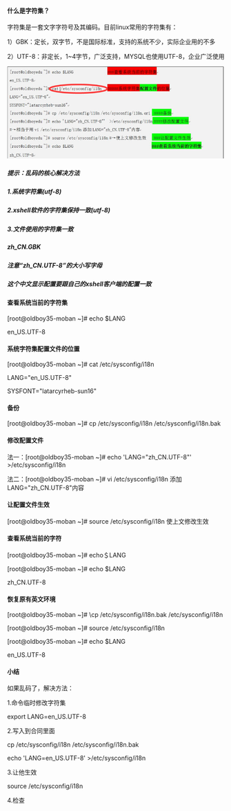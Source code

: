 #### 什么是字符集？

字符集是一套文字字符号及其编码。目前linux常用的字符集有：

1）GBK：定长，双字节，不是国际标准，支持的系统不少，实际企业用的不多

2）UTF-8：非定长，1~4字节，广泛支持，MYSQL也使用UTF-8，企业广泛使用

![](/assets/6-2.png)

##### 提示：乱码的核心解决方法

##### 1.系统字符集\(utf-8\)

##### 2.xshell软件的字符集保持一致\(utf-8\)

##### 3.文件使用的字符集一致

##### zh\_CN.GBK

##### 注意“zh\_CN.UTF-8”的大小写字母

##### 这个中文显示配置要跟自己的xshell客户端的配置一致

#### 查看系统当前的字符集

\[root@oldboy35-moban ~\]\# echo $LANG

en\_US.UTF-8

#### 系统字符集配置文件的位置

\[root@oldboy35-moban ~\]\# cat /etc/sysconfig/i18n

LANG="en\_US.UTF-8"

SYSFONT="latarcyrheb-sun16"

#### 备份

\[root@oldboy35-moban ~\]\# cp /etc/sysconfig/i18n /etc/sysconfig/i18n.bak

#### 修改配置文件

法一：\[root@oldboy35-moban ~\]\# echo 'LANG="zh\_CN.UTF-8"' &gt;/etc/sysconfig/i18n

法二：\[root@oldboy35-moban ~\]\# vi /etc/sysconfig/i18n 添加LANG="zh\_CN.UTF-8"内容

#### 让配置文件生效

\[root@oldboy35-moban ~\]\# source /etc/sysconfig/i18n 使上文修改生效

#### 查看系统当前的字符

\[root@oldboy35-moban ~\]\# echo＄LANG

\[root@oldboy35-moban ~\]\# echo $LANG

zh\_CN.UTF-8

#### 恢复原有英文环境

\[root@oldboy35-moban ~\]\# \cp /etc/sysconfig/i18n.bak /etc/sysconfig/i18n

\[root@oldboy35-moban ~\]\# source /etc/sysconfig/i18n

\[root@oldboy35-moban ~\]\# echo $LANG

en\_US.UTF-8

#### 小结

如果乱码了，解决方法：

1.命令临时修改字符集

export LANG=en\_US.UTF-8

2.写入到合同里面

cp /etc/sysconfig/i18n /etc/sysconfig/i18n.bak

echo 'LANG=en\_US.UTF-8' &gt;/etc/sysconfig/i18n

3.让他生效

source /etc/sysconfig/i18n

4.检查

